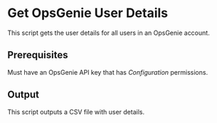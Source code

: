 # Get OpsGenie User Details

This script gets the user details for all users in an OpsGenie account.

## Prerequisites
Must have an OpsGenie API key that has *Configuration* permissions.

## Output
This script outputs a CSV file with user details.
